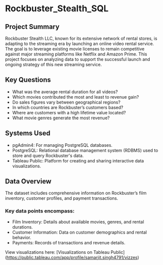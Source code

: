 # Rockbuster_Stealth_SQL

## Project Summary
Rockbuster Stealth LLC, known for its extensive network of rental stores, is adapting to the streaming era by launching an online video rental service. The goal is to leverage existing movie licenses to remain competitive against major streaming platforms like Netflix and Amazon Prime. This project focuses on analyzing data to support the successful launch and ongoing strategy of this new streaming service.


## Key Questions
- What was the average rental duration for all videos?
- Which movies contributed the most and least to revenue gain?
- Do sales figures vary between geographical regions?
- In which countries are Rockbuster’s customers based?
- Where are customers with a high lifetime value located?
- What movie genres generate the most revenue?

## Systems Used
- pgAdmin4: For managing PostgreSQL databases.
- PostgreSQL: Relational database management system (RDBMS) used to store and query Rockbuster's data.
- Tableau Public: Platform for creating and sharing interactive data visualizations.

## Data Overview
The dataset includes comprehensive information on Rockbuster’s film inventory, customer profiles, and payment transactions. 

### Key data points encompass:
- Film Inventory: Details about available movies, genres, and rental durations.
- Customer Information: Data on customer demographics and rental behavior.
- Payments: Records of transactions and revenue details.

View visualizations here: [Visualizations on Tableau Public] (https://public.tableau.com/app/profile/samarjit.singh4791/vizzes)
